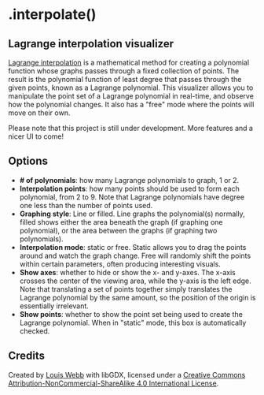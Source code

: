 # .interpolate()
## Lagrange interpolation visualizer

[Lagrange interpolation](https://en.wikipedia.org/wiki/Lagrange_polynomial) is a mathematical method for creating a polynomial function whose graphs passes through a fixed collection of points. The result is the polynomial function of least degree that passes through the given points, known as a Lagrange polynomial. This visualizer allows you to manipulate the point set of a Lagrange polynomial in real-time, and observe how the polynomial changes. It also has a "free" mode where the points will move on their own.

Please note that this project is still under development. More features and a nicer UI to come!

## Options

* **# of polynomials**: how many Lagrange polynomials to graph, 1 or 2.
* **Interpolation points**: how many points should be used to form each polynomial, from 2 to 9. Note that Lagrange polynomials have degree one less than the number of points used.
* **Graphing style**: Line or filled. Line graphs the polynomial(s) normally, filled shows either the area beneath the graph (if graphing one polynomial), or the area between the graphs (if graphing two polynomials).
* **Interpolation mode**: static or free. Static allows you to drag the points around and watch the graph change. Free will randomly shift the points within certain parameters, often producing interesting visuals.
* **Show axes**: whether to hide or show the x- and y-axes. The x-axis crosses the center of the viewing area, while the y-axis is the left edge. Note that translating a set of points together simply translates the Lagrange polynomial by the same amount, so the position of the origin is essentially irrelevant.
* **Show points**: whether to show the point set being used to create the Lagrange polynomial. When in "static" mode, this box is automatically checked.

## Credits

Created by [Louis Webb](https://tangledwebgames.com) with libGDX, licensed under a [Creative Commons Attribution-NonCommercial-ShareAlike 4.0 International License](http://creativecommons.org/licenses/by-nc-sa/4.0/).
